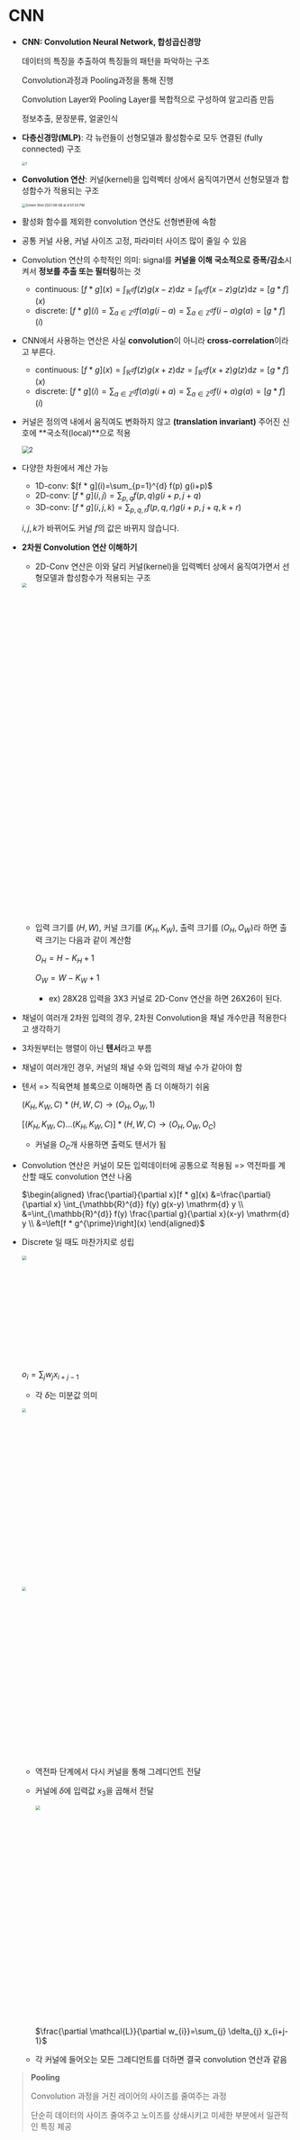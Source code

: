 # CNN

- **CNN: Convolution Neural Network, 합성곱신경망**

  데이터의 특징을 추출하여 특징들의 패턴을 파악하는 구조

  Convolution과정과 Pooling과정을 통해 진행

  Convolution Layer와 Pooling Layer를 복합적으로 구성하여 알고리즘 만듬

  정보추출, 문장분류, 얼굴인식

- **다층신경망(MLP)**: 각 뉴런들이 선형모델과 활성함수로 모두 연결된 (fully connected) 구조

  <img src="https://user-images.githubusercontent.com/60209937/128470348-45a07d8a-05c5-414a-a03e-593168899ef3.png" alt="1" style="zoom: 40%;" />

- **Convolution 연산**: 커널(kernel)을 입력벡터 상에서 움직여가면서 선형모델과 합성함수가 적용되는 구조

  <img src="https://user-images.githubusercontent.com/60209937/128470355-8f72310e-9533-42ac-b4bc-8af798d067f1.png" alt="Screen Shot 2021-08-06 at 4 05 03 PM" style="zoom:40%;" />

- 활성화 함수를 제외한 convolution 연산도 선형변환에 속함

- 공통 커널 사용, 커널 사이즈 고정, 파라미터 사이즈 많이 줄일 수 있음

- Convolution 연산의 수학적인 의미: signal를 **커널을 이해 국소적으로 증폭/감소**시켜서 **정보를 추출 또는 필터링**하는 것

  - continuous: $[f * g](x)=\int_{\mathbb{R}^{d}} f(z) g(x-z) \mathrm{d} z=\int_{\mathbb{R}^{d}} f(x-z) g(z) \mathrm{d} z=[g * f](x)$
  - discrete: $[f * g](i)=\sum_{a \in \mathbb{Z}^{d}} f(a) g(i-a)=\sum_{a \in \mathbb{Z}^{d}} f(i-a) g(a)=[g * f](i)$

- CNN에서 사용하는 연산은 사실 **convolution**이 아니라 **cross-correlation**이라고 부른다.

  - continuous: $[f * g](x)=\int_{\mathbb{R}^{d}} f(z) g(x+z) \mathrm{d} z=\int_{\mathbb{R}^{d}} f(x+z) g(z) \mathrm{d} z=[g * f](x)$​
  - discrete: $[f * g](i)=\sum_{a \in \mathbb{Z}^{d}} f(a) g(i+a)=\sum_{a \in \mathbb{Z}^{d}} f(i+a) g(a)=[g * f](i)$​

- 커널은 정의역 내에서 움직여도 변화하지 않고 **(translation invariant)** 주어진 신호에 **국소적(local)**으로 적용

  <img src="https://user-images.githubusercontent.com/60209937/128465278-1d25884d-afee-4ad6-99ee-a5875a49e0b2.png" alt="2" style="zoom:80%;" />

- 다양한 차원에서 계산 가능

  - 1D-conv: $[f * g](i)=\sum_{p=1}^{d} f(p) g(i+p)$
  - 2D-conv: $[f * g](i, j)=\sum_{p, q} f(p, q) g(i+p, j+q)$
  - 3D-conv: $[f * g](i, j, k)=\sum_{p, q, r} f(p, q, r) g(i+p, j+q, k+r)$

  $i,j,k$가 바뀌어도 커널 $f$의 값은 바뀌지 않습니다.

- **2차원 Convolution 연산 이해하기**

  - 2D-Conv 연산은 이와 달리 커널(kernel)을 입력벡터 상에서 움직여가면서 선형모델과 합성함수가 적용되는 구조

  <img width="1174" src="https://user-images.githubusercontent.com/60209937/128465948-d81dcd4b-15d2-4fea-972f-69586c1f1408.png" style="zoom:50%;" >

  - 입력 크기를 $(H,W)$, 커널 크기를 $(K_H, K_W)$, 출력 크기를 $(O_H, O_W)$라 하면 출력 크기는 다음과 같이 계산함

    $O_H=H-K_H+1$

    $O_W=W-K_W+1$

    - ex) 28X28 입력을 3X3 커널로 2D-Conv 연산을 하면 26X26이 된다.

- 채널이 여러개 2차원 입력의 경우, 2차원 Convolution을 채널 개수만큼 적용한다고 생각하기

- 3차원부터는 행렬이 아닌 **텐서**라고 부름

- 채널이 여러개인 경우, 커널의 채널 수와 입력의 채널 수가 같아야 함

- 텐서 => 직육면체 블록으로 이해하면 좀 더 이해하기 쉬움

  $(K_H, K_W, C)*(H,W,C)\rightarrow (O_H, O_W, 1)$

  $[(K_H, K_W, C)...(K_H, K_W, C)]*(H,W,C)\rightarrow (O_H, O_W, O_C)$

  - 커널을 $O_C$개 사용하면 출력도 텐서가 됨

- Convolution 연산은 커널이 모든 입력데이터에 공통으로 적용됨 => 역전파를 계산할 때도 convolution 연산 나옴

  $\begin{aligned}
  \frac{\partial}{\partial x}[f * g](x) &=\frac{\partial}{\partial x} \int_{\mathbb{R}^{d}} f(y) g(x-y) \mathrm{d} y \\
  &=\int_{\mathbb{R}^{d}} f(y) \frac{\partial g}{\partial x}(x-y) \mathrm{d} y \\
  &=\left[f * g^{\prime}\right](x)
  \end{aligned}$

- Discrete 일 때도 마찬가지로 성립

  <img width="377" src="https://user-images.githubusercontent.com/60209937/128468111-2a2ebf70-45f8-4c3a-bd70-74271e7fe495.png" style="zoom:50%;" >

  $o_{i}=\sum_{j} w_{j} x_{i+j-1}$​

  - 각 $\delta$는 미분값 의미

  <img width="704" src="https://user-images.githubusercontent.com/60209937/128468392-ff219e42-c7b6-4b60-a9ac-b17e5d39bb0d.png" style="zoom:45%;" ><img width="675"  src="https://user-images.githubusercontent.com/60209937/128469071-966eba81-07c6-4489-9e0a-ee8df2cb076c.png" style="zoom:45%;" >

  - 역전파 단계에서 다시 커널을 통해 그레디언트 전달

  - 커널에 $\delta$​에 입력값 $x_3$​​​을 곱해서 전달

    <img width="757" src="https://user-images.githubusercontent.com/60209937/128469064-11f36689-e7b9-4631-99a3-94434f04d3b1.png" style="zoom:50%;" >

    $\frac{\partial \mathcal{L}}{\partial w_{i}}=\sum_{j} \delta_{j} x_{i+j-1}$

  - 각 커널에 들어오는 모든 그레디언트를 더하면 결국 convolution 연산과 같음

> **Pooling**
>
> Convolution 과정을 거친 레이어의 사이즈를 줄여주는 과정
>
> 단순히 데이터의 사이즈 줄여주고 노이즈를 상쇄시키고 미세한 부분에서 일관적인 특징 제공